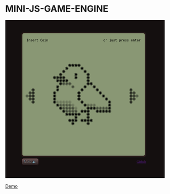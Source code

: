 # MINI-JS-GAME-ENGINE

<p align="center">
  <img src="preview.png"  />
</p>

[Demo](https://eu-sou-o-duardo.github.io/mini-js-game-engine)
